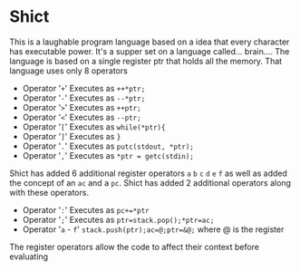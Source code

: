 Shict
=====
This is a laughable program language based on a idea that every character
has executable power.
It's a supper set on a language called... brain....
The language is based on a single register ptr that holds all the memory.
That language uses only 8 operators
 - Operator '`+`' Executes as `++*ptr;`
 - Operator '`-`' Executes as `--*ptr;`
 - Operator '`>`' Executes as `++ptr;`
 - Operator '`<`' Executes as `--ptr;`
 - Operator '`[`' Executes as `while(*ptr){`
 - Operator '`]`' Executes as `}`
 - Operator '`.`' Executes as `putc(stdout, *ptr);`
 - Operator '`,`' Executes as `*ptr = getc(stdin);`

Shict has added 6 additional register operators
`a` `b` `c` `d` `e` `f`
as well as added the concept of an `ac` and a `pc`.
Shict has added 2 additional operators along with these operators.
 - Operator '`:`' Executes as `pc+=*ptr`
 - Operator '`;`' Executes as `ptr=stack.pop();*ptr=ac;`
 - Operator '`a` - `f`' `stack.push(ptr);ac=@;ptr=&@;` where @ is the register

The register operators allow the code to affect their context before evaluating

